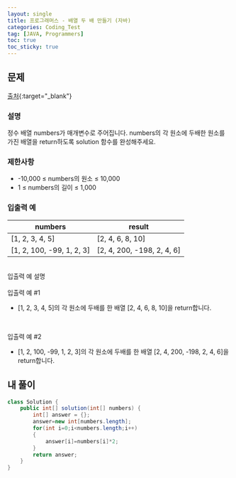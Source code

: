 ```yaml
---
layout: single
title: 프로그래머스 - 배열 두 배 만들기 (자바)
categories: Coding_Test
tag: [JAVA, Programmers]
toc: true
toc_sticky: true
---
```


## 문제
[출처](https://school.programmers.co.kr/learn/courses/30/lessons/120809){:target="_blank"}
### 설명
정수 배열 numbers가 매개변수로 주어집니다. numbers의 각 원소에 두배한 원소를 가진 배열을 return하도록 solution 함수를 완성해주세요.

### 제한사항

 * -10,000 ≤ numbers의 원소 ≤ 10,000
 * 1 ≤ numbers의 길이 ≤ 1,000

### 입출력 예

|numbers|result|
|---|---|
|[1, 2, 3, 4, 5]|[2, 4, 6, 8, 10]|
|[1, 2, 100, -99, 1, 2, 3]|[2, 4, 200, -198, 2, 4, 6]|

<br/>
입출력 예 설명
<br/><br/>
입출력 예 #1

 * [1, 2, 3, 4, 5]의 각 원소에 두배를 한 배열 [2, 4, 6, 8, 10]을 return합니다.
<br/>

입출력 예 #2

 * [1, 2, 100, -99, 1, 2, 3]의 각 원소에 두배를 한 배열 [2, 4, 200, -198, 2, 4, 6]을 return합니다.

## 내 풀이
```java
class Solution {
    public int[] solution(int[] numbers) {
        int[] answer = {};
        answer=new int[numbers.length];
        for(int i=0;i<numbers.length;i++)
        {
            answer[i]=numbers[i]*2;
        }
        return answer;
    }
}
```